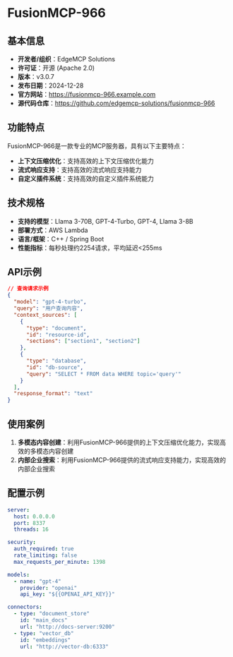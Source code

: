 # FusionMCP-966

## 基本信息

- **开发者/组织**：EdgeMCP Solutions
- **许可证**：开源 (Apache 2.0)
- **版本**：v3.0.7
- **发布日期**：2024-12-28
- **官方网站**：https://fusionmcp-966.example.com
- **源代码仓库**：https://github.com/edgemcp-solutions/fusionmcp-966

## 功能特点

FusionMCP-966是一款专业的MCP服务器，具有以下主要特点：

- **上下文压缩优化**：支持高效的上下文压缩优化能力
- **流式响应支持**：支持高效的流式响应支持能力
- **自定义插件系统**：支持高效的自定义插件系统能力


## 技术规格

- **支持的模型**：Llama 3-70B, GPT-4-Turbo, GPT-4, Llama 3-8B
- **部署方式**：AWS Lambda
- **语言/框架**：C++ / Spring Boot
- **性能指标**：每秒处理约2254请求，平均延迟<255ms

## API示例

```json
// 查询请求示例
{
  "model": "gpt-4-turbo",
  "query": "用户查询内容",
  "context_sources": [
    {
      "type": "document",
      "id": "resource-id",
      "sections": ["section1", "section2"]
    },
    {
      "type": "database",
      "id": "db-source",
      "query": "SELECT * FROM data WHERE topic='query'"
    }
  ],
  "response_format": "text"
}
```

## 使用案例

1. **多模态内容创建**：利用FusionMCP-966提供的上下文压缩优化能力，实现高效的多模态内容创建
2. **内部企业搜索**：利用FusionMCP-966提供的流式响应支持能力，实现高效的内部企业搜索


## 配置示例

```yaml
server:
  host: 0.0.0.0
  port: 8337
  threads: 16

security:
  auth_required: true
  rate_limiting: false
  max_requests_per_minute: 1398

models:
  - name: "gpt-4"
    provider: "openai"
    api_key: "${{OPENAI_API_KEY}}"

connectors:
  - type: "document_store"
    id: "main_docs"
    url: "http://docs-server:9200"
  - type: "vector_db"
    id: "embeddings"
    url: "http://vector-db:6333"
```